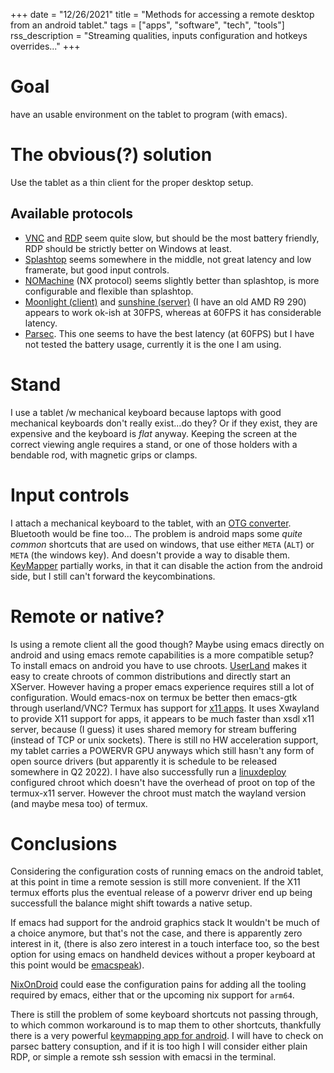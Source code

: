 +++
date = "12/26/2021"
title = "Methods for accessing a remote desktop from an android tablet."
tags = ["apps", "software", "tech", "tools"]
rss_description = "Streaming qualities, inputs configuration and hotkeys overrides..."
+++

# Goal
have an usable environment on the tablet to program (with emacs).

# The obvious(?) solution
Use the tablet as a thin client for the proper desktop setup.

## Available protocols
- [VNC](https://en.wikipedia.org/wiki/Virtual_Network_Computing) and [RDP](https://en.wikipedia.org/wiki/Remote_Desktop_Protocol) seem quite slow, but should be the most battery friendly, RDP should be strictly better on Windows at least.
- [Splashtop](https://www.splashtop.com/) seems somewhere in the middle, not great latency and low framerate, but good input controls.
- [NOMachine](https://www.nomachine.com/) (NX protocol) seems slightly better than splashtop, is more configurable and flexible than splashtop.
- [Moonlight (client)](https://github.com/moonlight-stream/moonlight-android) and [sunshine (server)](https://github.com/loki-47-6F-64/sunshine) (I have an old AMD R9 290) appears to work ok-ish at 30FPS, whereas at 60FPS it has considerable latency.
- [Parsec](https://parsec.app/). This one seems to have the best latency (at 60FPS) but I have not tested the battery usage, currently it is the one I am using.

# Stand
I use a tablet /w mechanical keyboard because laptops with good mechanical keyboards don't really exist...do they? Or if they exist, they are expensive and the keyboard is _flat_ anyway. 
Keeping the screen at the correct viewing angle requires a stand, or one of those holders with a bendable rod, with magnetic grips or clamps.

# Input controls
I attach a mechanical keyboard to the tablet, with an [OTG converter](https://en.wikipedia.org/wiki/USB_On-The-Go). Bluetooth would be fine too...
The problem is android maps some _quite common_ shortcuts that are used on windows, that use either `META` (`ALT`) or `META` (the windows key). And doesn't provide a way to disable them.
[KeyMapper](https://github.com/sds100/keymapper) partially works, in that it can disable the action from the android side, but I still can't forward the keycombinations.

# Remote or native?
Is using a remote client all the good though? Maybe using emacs directly on android and using emacs remote capabilities is a more compatible setup? 
To install emacs on android you have to use chroots. [UserLand](https://userland.tech/) makes it easy to create chroots of common distributions and directly start an XServer. However having a proper emacs experience requires still a lot of configuration. Would emacs-nox on termux be better then emacs-gtk through userland/VNC? Termux has support for [x11 apps](https://github.com/termux/termux-x11). It uses Xwayland to provide X11 support for apps, it appears to be much faster than xsdl x11 server, because (I guess) it uses shared memory for stream buffering (instead of TCP or unix sockets). There is still no HW acceleration support, my tablet carries a POWERVR GPU anyways which still hasn't any form of open source drivers (but apparently it is schedule to be released somewhere in Q2 2022).
I have also successfully run a [linuxdeploy](https://github.com/meefik/linuxdeploy) configured chroot which doesn't have the overhead of proot on top of the termux-x11 server. However the chroot must match the wayland version (and maybe mesa too) of termux.

# Conclusions
Considering the configuration costs of running emacs on the android tablet, at this point in time a remote session is still more convenient. If the X11 termux efforts plus the eventual release of a powervr driver end up being successfull the balance might shift towards a native setup.

If emacs had support for the android graphics stack It wouldn't be much of a choice anymore, but that's not the case, and there is apparently zero interest in it, (there is also zero interest in a touch interface too, so the best option for using emacs on handheld devices without a proper keyboard at this point would be [emacspeak](http://tvraman.github.io/emacspeak/manual/)). 

[NixOnDroid](https://github.com/t184256/nix-on-droid) could ease the configuration pains for adding all the tooling required by emacs, either that or the upcoming nix support for `arm64`.

There is still the problem of some keyboard shortcuts not passing through, to which common workaround is to map them to other shortcuts, thankfully there is a very powerful [keymapping app for android](https://github.com/sds100/keymapper).
I will have to check on parsec battery consuption, and if it is too high I will consider either plain RDP, or simple a remote ssh session with emacsi in the terminal.
